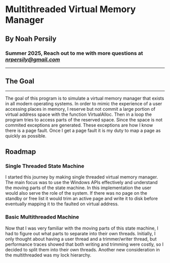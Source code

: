 # Multithreaded Virtual Memory Manager

## By Noah Persily
### Summer 2025, Reach out to me with more questions at *nrpersily@gmail.com*

---

## The Goal

--- 


The goal of this program is to simulate a virtual memory manager that exists in all modern operating systems. 
In order to mimic the experience of a user accessing places in memory, I reserve but not commit a large portion of virtual address space with the function VirtualAlloc.
Then in a loop the program tries to access parts of the reserved space. Since the space is not commited exceptions are generated. These exceptions are how I know there is a page fault. Once I get a page fault it is my duty to map a page as quickly as possible. 


## Roadmap

### Single Threaded State Machine

I started this journey by making single threaded virtual memory manager. The main focus was to use the Windows APIs effectively and understand the moving parts of the state machine. In this implementation the user would also serve the role of the system. If there was no page on the standby or free list it would trim an active page and write it to disk before eventually mapping it to the faulted on virtual address.

### Basic Multithreaded Machine 

Now that I was very familiar with the moving parts of this state machine, I had to figure out what parts to separate into their own threads. Initially, I only thought about having a user thread and a trimmer/writer thread, but performance traces showed that both writing and trimming were costly, so I decided to split them into their own threads. 
Another new consideration in the multithreaded was my lock hierarchy. 

